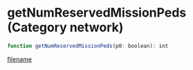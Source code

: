 # getNumReservedMissionPeds (Category network)

```js
function getNumReservedMissionPeds(p0: boolean): int
```

[filename](getNumReservedMissionPeds_m.md ':include')
